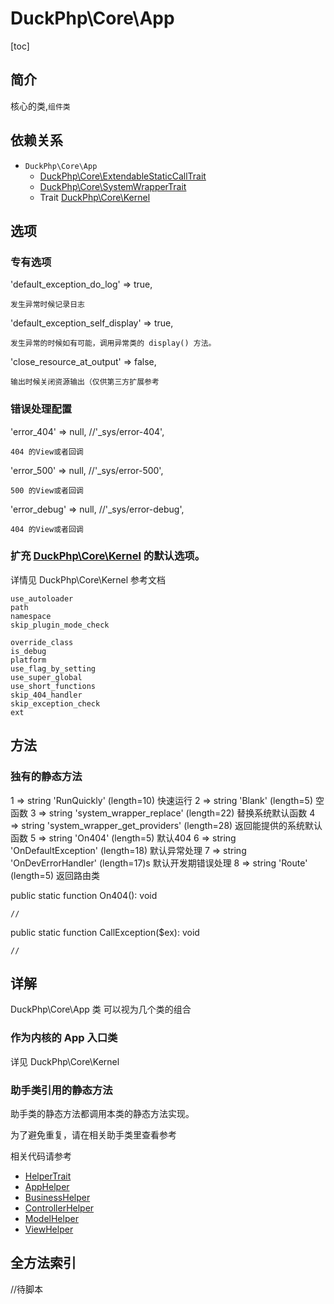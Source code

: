 # DuckPhp\Core\App
[toc]

## 简介
核心的类,`组件类`
## 依赖关系
+ `DuckPhp\Core\App` 
    + [DuckPhp\Core\ExtendableStaticCallTrait](Core-ExtendableStaticCallTrait.md)
    + [DuckPhp\Core\SystemWrapperTrait](Core-SystemWrapperTrait.md)
    + Trait [DuckPhp\Core\Kernel](Core-Kernel.md)


## 选项

### 专有选项
'default_exception_do_log' => true,

    发生异常时候记录日志
'default_exception_self_display' => true,

    发生异常的时候如有可能，调用异常类的 display() 方法。
'close_resource_at_output' => false,
    
    输出时候关闭资源输出（仅供第三方扩展参考
### 错误处理配置

'error_404' => null,          //'_sys/error-404',

    404 的View或者回调
'error_500' => null,          //'_sys/error-500',

    500 的View或者回调
'error_debug' => null,        //'_sys/error-debug',

    404 的View或者回调

### 扩充 [DuckPhp\Core\Kernel](Core-Kernel.md) 的默认选项。
详情见 DuckPhp\Core\Kernel 参考文档

    use_autoloader
    path
    namespace
    skip_plugin_mode_check

    override_class
    is_debug
    platform
    use_flag_by_setting
    use_super_global
    use_short_functions
    skip_404_handler
    skip_exception_check
    ext

## 方法


### 独有的静态方法

  1 => string 'RunQuickly' (length=10)
快速运行
  2 => string 'Blank' (length=5)
空函数
  3 => string 'system_wrapper_replace' (length=22)
替换系统默认函数
  4 => string 'system_wrapper_get_providers' (length=28)
返回能提供的系统默认函数
  5 => string 'On404' (length=5)
默认404
  6 => string 'OnDefaultException' (length=18)
默认异常处理
  7 => string 'OnDevErrorHandler' (length=17)s
默认开发期错误处理
  8 => string 'Route' (length=5)
返回路由类

public static function On404(): void

    //
public static function CallException($ex): void

    //
## 详解
DuckPhp\Core\App 类 可以视为几个类的组合

### 作为内核的 App 入口类
详见 DuckPhp\Core\Kernel

### 助手类引用的静态方法

助手类的静态方法都调用本类的静态方法实现。

为了避免重复，请在相关助手类里查看参考

相关代码请参考 

 + [HelperTrait](Helper-AppHelper.md)
 + [AppHelper](Helper-AppHelper.md)
 + [BusinessHelper](Helper-BusinessHelper.md)
 + [ControllerHelper](Helper-ControllerHelper.md)
 + [ModelHelper](Helper-ModelHelper.md)
 + [ViewHelper](Helper-ViewHelper.md)


 ## 全方法索引

//待脚本